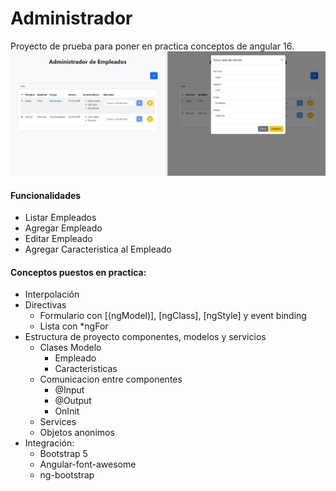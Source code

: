 # Administrador
Proyecto de prueba para poner en practica conceptos de angular 16.
![Alt text](image.png)

#### Funcionalidades
- Listar Empleados
- Agregar Empleado
- Editar Empleado
- Agregar Caracteristica al Empleado
#### Conceptos puestos en practica: 
- Interpolación
- Directivas 
    - Formulario con [(ngModel)], [ngClass], [ngStyle] y event binding
    - Lista con *ngFor
- Estructura de proyecto componentes, modelos y servicios
    - Clases Modelo
        - Empleado
        - Caracteristicas
    - Comunicacion entre componentes
        - @Input
        - @Output
        - OnInit
    - Services
    - Objetos anonimos
- Integración:
    - Bootstrap 5
    - Angular-font-awesome
    - ng-bootstrap